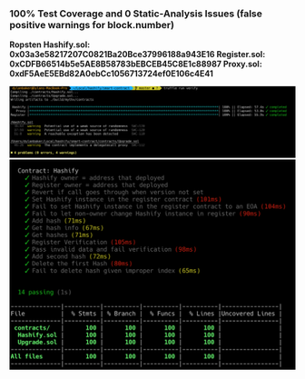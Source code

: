 ### 100% Test Coverage and 0 Static-Analysis Issues (false positive warnings for block.number)

<b>Ropsten<b>
Hashify.sol: 0x03a3e58217207C0821Ba20Bce37996188a943E16
Register.sol: 0xCDFB66514b5e5AE8B58783bEBCEB45C8E1c88987
Proxy.sol: 0xdF5AeE5EBd82A0ebCc1056713724ef0E106c4E41

![static analysis](static-analysis.png)
![test coverage](test-coverage.png)
